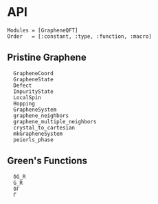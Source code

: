 # API
```@index
Modules = [GrapheneQFT]
Order   = [:constant, :type, :function, :macro]
```
## Pristine Graphene
```@docs
  GrapheneCoord
  GrapheneState
  Defect
  ImpurityState
  LocalSpin
  Hopping
  GrapheneSystem
  graphene_neighbors
  graphene_multiple_neighbors
  crystal_to_cartesian
  mkGrapheneSystem
  peierls_phase
```
## Green's Functions

```@docs
  δG_R
  G_R
  δΓ
  Γ
```
